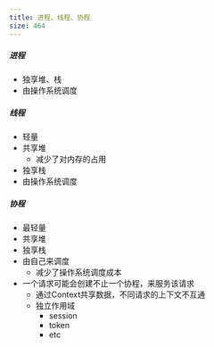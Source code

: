 ```yaml
---
title: 进程、线程、协程
size: 464
---
```

##### 进程

- 独享堆、栈
- 由操作系统调度

##### 线程

- 轻量
- 共享堆
  - 减少了对内存的占用
- 独享栈
- 由操作系统调度

##### 协程

- 最轻量
- 共享堆
- 独享栈
- 由自己来调度
  - 减少了操作系统调度成本
- 一个请求可能会创建不止一个协程，来服务该请求
  - 通过Context共享数据，不同请求的上下文不互通
  - 独立作用域
    - session
    - token
    - etc



